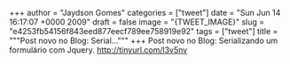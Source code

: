 
+++
author = "Jaydson Gomes"
categories = ["tweet"]
date = "Sun Jun 14 16:17:07 +0000 2009"
draft = false
image = "{TWEET_IMAGE}"
slug = "e4253fb54156f843eed877eecf789ee758919e92"
tags = ["tweet"]
title = """Post novo no Blog: Serial..."""
+++
Post novo no Blog: Serializando um formulário com Jquery. http://tinyurl.com/l3v5nv
